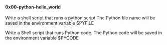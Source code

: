 #### 0x00-python-hello_world


Write a shell script that runs a python script
The Python file name will be saved in the environment variable $PYFILE

Write a Shell script that runs Python code.
The Python code will be saved in the environment variable $PYCODE